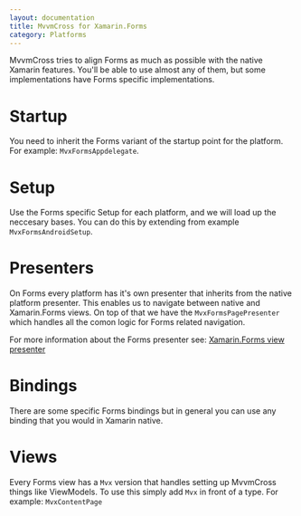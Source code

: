 ```yaml
---
layout: documentation
title: MvvmCross for Xamarin.Forms
category: Platforms
---
```


MvvmCross tries to align Forms as much as possible with the native Xamarin features. You'll be able to use almost any of them, but some implementations have Forms specific implementations.

# Startup

You need to inherit the Forms variant of the startup point for the platform. For example: `MvxFormsAppdelegate`.

# Setup

Use the Forms specific Setup for each platform, and we will load up the neccesary bases. You can do this by extending from example `MvxFormsAndroidSetup`.

# Presenters

On Forms every platform has it's own presenter that inherits from the native platform presenter. This enables us to navigate between native and Xamarin.Forms views. On top of that we have the `MvxFormsPagePresenter` which handles all the comon logic for Forms related navigation.

For more information about the Forms presenter see: [Xamarin.Forms view presenter](xamarin-forms-view-presenter.html)

# Bindings

There are some specific Forms bindings but in general you can use any binding that you would in Xamarin native.

# Views

Every Forms view has a `Mvx` version that handles setting up MvvmCross things like ViewModels. To use this simply add `Mvx` in front of a type. For example: `MvxContentPage`
